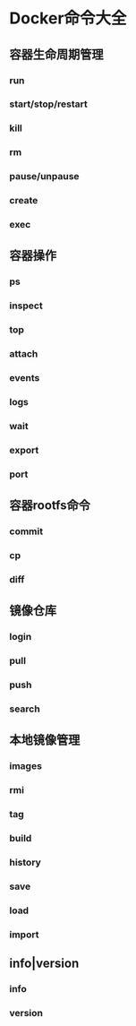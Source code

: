 # Docker命令大全

## 容器生命周期管理

### run

### start/stop/restart

### kill

### rm

### pause/unpause

### create

### exec

## 容器操作

### ps

### inspect

### top

### attach

### events

### logs

### wait

### export

### port

## 容器rootfs命令

### commit

### cp

### diff

## 镜像仓库

### login

### pull

### push

### search

## 本地镜像管理

### images

### rmi

### tag

### build

### history

### save

### load

### import

## info|version

### info

### version